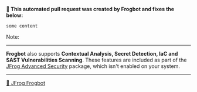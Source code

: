 

[comment]: <> (FrogbotReviewComment)

**🚨 This automated pull request was created by Frogbot and fixes the below:**

```
some content
```
Note: 

---
**Frogbot** also supports **Contextual Analysis, Secret Detection, IaC and SAST Vulnerabilities Scanning**. These features are included as part of the [JFrog Advanced Security](https://jfrog.com/advanced-security) package, which isn't enabled on your system.

---
[🐸 JFrog Frogbot](https://docs.jfrog-applications.jfrog.io/jfrog-applications/frogbot)